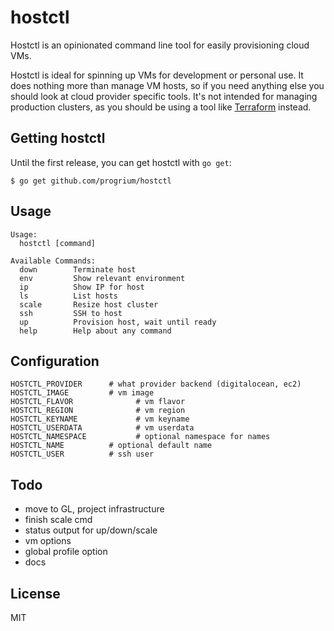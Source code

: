 # hostctl

Hostctl is an opinionated command line tool for easily provisioning cloud VMs.

Hostctl is ideal for spinning up VMs for development or personal use. It does
nothing more than manage VM hosts, so if you need anything else you should look
at cloud provider specific tools. It's not intended for managing production
clusters, as you should be using a tool like [Terraform](https://terraform.io/) instead.

## Getting hostctl

Until the first release, you can get hostctl with `go get`:

    $ go get github.com/progrium/hostctl

## Usage

```
Usage:
  hostctl [command]

Available Commands:
  down        Terminate host
  env         Show relevant environment
  ip          Show IP for host
  ls          List hosts
  scale       Resize host cluster
  ssh         SSH to host
  up          Provision host, wait until ready
  help        Help about any command
```

## Configuration

```
HOSTCTL_PROVIDER      # what provider backend (digitalocean, ec2)
HOSTCTL_IMAGE         # vm image
HOSTCTL_FLAVOR				# vm flavor
HOSTCTL_REGION				# vm region
HOSTCTL_KEYNAME				# vm keyname
HOSTCTL_USERDATA			# vm userdata
HOSTCTL_NAMESPACE			# optional namespace for names
HOSTCTL_NAME          # optional default name
HOSTCTL_USER          # ssh user
```

## Todo

* move to GL, project infrastructure
* finish scale cmd
* status output for up/down/scale
* vm options
* global profile option
* docs

## License

MIT
